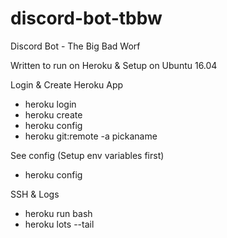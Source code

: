 # discord-bot-tbbw
Discord Bot - The Big Bad Worf

Written to run on Heroku & Setup on Ubuntu 16.04

Login & Create Heroku App
- heroku login
- heroku create
- heroku config
- heroku git:remote -a pickaname

See config (Setup env variables first)
- heroku config

SSH & Logs
- heroku run bash
- heroku lots --tail
